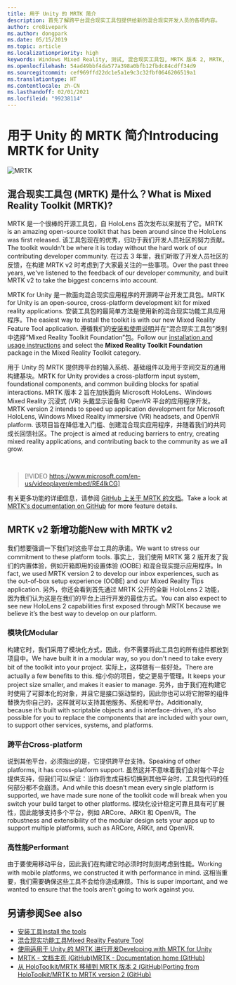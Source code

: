 ```yaml
---
title: 用于 Unity 的 MRTK 简介
description: 首先了解跨平台混合现实工具包提供给新的混合现实开发人员的各项内容。
author: cre8ivepark
ms.author: dongpark
ms.date: 05/15/2019
ms.topic: article
ms.localizationpriority: high
keywords: Windows Mixed Reality, 测试, 混合现实工具包, MRTK 版本 2, MRTK, 工具, SDK, HoloLens, HoloLens 2, 混合现实头戴显示设备, windows 混合现实头戴显示设备, 虚拟现实头戴显示设备, 跨平台
ms.openlocfilehash: 54ad49bbf4da577a398a0bfb12fbdc84cdff34d9
ms.sourcegitcommit: cef969ffd22dc1e5a1e9c3c32fbf0646206519a1
ms.translationtype: HT
ms.contentlocale: zh-CN
ms.lasthandoff: 02/01/2021
ms.locfileid: "99238114"
---
```

# <a name="introducing-mrtk-for-unity"></a><span data-ttu-id="d516f-104">用于 Unity 的 MRTK 简介</span><span class="sxs-lookup"><span data-stu-id="d516f-104">Introducing MRTK for Unity</span></span>

![MRTK](../../design/images/MRTK_UX_Hero.png)

## <a name="what-is-mixed-reality-toolkit-mrtk"></a><span data-ttu-id="d516f-106">混合现实工具包 (MRTK) 是什么？</span><span class="sxs-lookup"><span data-stu-id="d516f-106">What is Mixed Reality Toolkit (MRTK)?</span></span>

<span data-ttu-id="d516f-107">MRTK 是一个很棒的开源工具包，自 HoloLens 首次发布以来就有了它。</span><span class="sxs-lookup"><span data-stu-id="d516f-107">MRTK is an amazing open-source toolkit that has been around since the HoloLens was first released.</span></span> <span data-ttu-id="d516f-108">该工具包现在的优秀，归功于我们开发人员社区的努力贡献。</span><span class="sxs-lookup"><span data-stu-id="d516f-108">The toolkit wouldn't be where it is today without the hard work of our contributing developer community.</span></span> <span data-ttu-id="d516f-109">在过去 3 年里，我们听取了开发人员社区的反馈，在构建 MRTK v2 时考虑到了大家最关注的一些事项。</span><span class="sxs-lookup"><span data-stu-id="d516f-109">Over the past three years, we've listened to the feedback of our developer community, and built MRTK v2 to take the biggest concerns into account.</span></span>  

<span data-ttu-id="d516f-110">MRTK for Unity 是一款面向混合现实应用程序的开源跨平台开发工具包。</span><span class="sxs-lookup"><span data-stu-id="d516f-110">MRTK for Unity is an open-source, cross-platform development kit for mixed reality applications.</span></span> <span data-ttu-id="d516f-111">安装工具包的最简单方法是使用新的混合现实功能工具应用程序。</span><span class="sxs-lookup"><span data-stu-id="d516f-111">The easiest way to install the toolkit is with our new Mixed Reality Feature Tool application.</span></span> <span data-ttu-id="d516f-112">遵循我们的[安装和使用说明](welcome-to-mr-feature-tool.md)并在“混合现实工具包”类别中选择“Mixed Reality Toolkit Foundation”包。</span><span class="sxs-lookup"><span data-stu-id="d516f-112">Follow our [installation and usage instructions](welcome-to-mr-feature-tool.md) and select the **Mixed Reality Toolkit Foundation** package in the Mixed Reality Toolkit category.</span></span> 

<span data-ttu-id="d516f-113">用于 Unity 的 MRTK 提供跨平台的输入系统、基础组件以及用于空间交互的通用构建基块。</span><span class="sxs-lookup"><span data-stu-id="d516f-113">MRTK for Unity provides a cross-platform input system, foundational components, and common building blocks for spatial interactions.</span></span> <span data-ttu-id="d516f-114">MRTK 版本 2 旨在加快面向 Microsoft HoloLens、Windows Mixed Reality 沉浸式 (VR) 头戴显示设备和 OpenVR 平台的应用程序开发。</span><span class="sxs-lookup"><span data-stu-id="d516f-114">MRTK version 2 intends to speed up application development for Microsoft HoloLens, Windows Mixed Reality immersive (VR) headsets, and OpenVR platform.</span></span> <span data-ttu-id="d516f-115">该项目旨在降低准入门槛、创建混合现实应用程序，并随着我们的共同成长回馈社区。</span><span class="sxs-lookup"><span data-stu-id="d516f-115">The project is aimed at reducing barriers to entry, creating mixed reality applications, and contributing back to the community as we all grow.</span></span>

<br>

> [!VIDEO https://www.microsoft.com/en-us/videoplayer/embed/RE4IkCG]

<span data-ttu-id="d516f-116">有关更多功能的详细信息，请参阅 [GitHub 上关于 MRTK 的文档](https://microsoft.github.io/MixedRealityToolkit-Unity/README.html)。</span><span class="sxs-lookup"><span data-stu-id="d516f-116">Take a look at [MRTK's documentation on GitHub](https://microsoft.github.io/MixedRealityToolkit-Unity/README.html) for more feature details.</span></span>

## <a name="new-with-mrtk-v2"></a><span data-ttu-id="d516f-117">MRTK v2 新增功能</span><span class="sxs-lookup"><span data-stu-id="d516f-117">New with MRTK v2</span></span>

<span data-ttu-id="d516f-118">我们想要强调一下我们对这些平台工具的承诺。</span><span class="sxs-lookup"><span data-stu-id="d516f-118">We want to stress our commitment to these platform tools.</span></span>  <span data-ttu-id="d516f-119">事实上，我们使用 MRTK 第 2 版开发了我们的内置体验，例如开箱即用的设置体验 (OOBE) 和混合现实提示应用程序。</span><span class="sxs-lookup"><span data-stu-id="d516f-119">In fact, we used MRTK version 2 to develop our inbox experiences, such as the out-of-box setup experience (OOBE) and our Mixed Reality Tips application.</span></span> <span data-ttu-id="d516f-120">另外，你还会看到首先通过 MRTK 公开的全新 HoloLens 2 功能，因为我们认为这是在我们的平台上进行开发的最佳方式。</span><span class="sxs-lookup"><span data-stu-id="d516f-120">You can also expect to see new HoloLens 2 capabilities first exposed through MRTK because we believe it’s the best way to develop on our platform.</span></span> 

### <a name="modular"></a><span data-ttu-id="d516f-121">模块化</span><span class="sxs-lookup"><span data-stu-id="d516f-121">Modular</span></span>

<span data-ttu-id="d516f-122">构建它时，我们采用了模块化方式，因此，你不需要将此工具包的所有组件都放到项目中。</span><span class="sxs-lookup"><span data-stu-id="d516f-122">We have built it in a modular way, so you don't need to take every bit of the toolkit into your project.</span></span>  <span data-ttu-id="d516f-123">实际上，这样做有一些好处。</span><span class="sxs-lookup"><span data-stu-id="d516f-123">There are actually a few benefits to this.</span></span>  <span data-ttu-id="d516f-124">缩小你的项目，使之更易于管理。</span><span class="sxs-lookup"><span data-stu-id="d516f-124">It keeps your project size smaller, and makes it easier to manage.</span></span>  <span data-ttu-id="d516f-125">另外，由于我们在构建它时使用了可脚本化的对象，并且它是接口驱动型的，因此你也可以将它附带的组件替换为你自己的，这样就可以支持其他服务、系统和平台。</span><span class="sxs-lookup"><span data-stu-id="d516f-125">Additionally, because it’s built with scriptable objects and is interface-driven, it’s also possible for you to replace the components that are included with your own, to support other services, systems, and platforms.</span></span>

### <a name="cross-platform"></a><span data-ttu-id="d516f-126">跨平台</span><span class="sxs-lookup"><span data-stu-id="d516f-126">Cross-platform</span></span>

<span data-ttu-id="d516f-127">说到其他平台，必须指出的是，它提供跨平台支持。</span><span class="sxs-lookup"><span data-stu-id="d516f-127">Speaking of other platforms, it has cross-platform support.</span></span>  <span data-ttu-id="d516f-128">虽然这并不意味着我们会对每个平台提供支持，但我们可以保证：当你将生成目标切换到其他平台时，工具包代码的任何部分都不会崩溃。</span><span class="sxs-lookup"><span data-stu-id="d516f-128">And while this doesn’t mean every single platform is supported, we have made sure none of the toolkit code will break when you switch your build target to other platforms.</span></span>  <span data-ttu-id="d516f-129">模块化设计稳定可靠且具有可扩展性，因此能够支持多个平台，例如 ARCore、ARKit 和 OpenVR。</span><span class="sxs-lookup"><span data-stu-id="d516f-129">The robustness and extensibility of the modular design sets your apps up to support multiple platforms, such as ARCore, ARKit, and OpenVR.</span></span>

### <a name="performant"></a><span data-ttu-id="d516f-130">高性能</span><span class="sxs-lookup"><span data-stu-id="d516f-130">Performant</span></span>

<span data-ttu-id="d516f-131">由于要使用移动平台，因此我们在构建它时必须时时刻刻考虑到性能。</span><span class="sxs-lookup"><span data-stu-id="d516f-131">Working with mobile platforms, we constructed it with performance in mind.</span></span>  <span data-ttu-id="d516f-132">这相当重要，我们需要确保这些工具不会给你造成麻烦。</span><span class="sxs-lookup"><span data-stu-id="d516f-132">This is super important, and we wanted to ensure that the tools aren't going to work against you.</span></span>

## <a name="see-also"></a><span data-ttu-id="d516f-133">另请参阅</span><span class="sxs-lookup"><span data-stu-id="d516f-133">See also</span></span>

* [<span data-ttu-id="d516f-134">安装工具</span><span class="sxs-lookup"><span data-stu-id="d516f-134">Install the tools</span></span>](../install-the-tools.md)
* [<span data-ttu-id="d516f-135">混合现实功能工具</span><span class="sxs-lookup"><span data-stu-id="d516f-135">Mixed Reality Feature Tool</span></span>](welcome-to-mr-feature-tool.md)
* [<span data-ttu-id="d516f-136">使用适用于 Unity 的 MRTK 进行开发</span><span class="sxs-lookup"><span data-stu-id="d516f-136">Developing with MRTK for Unity</span></span>](unity-development-overview.md)
* [<span data-ttu-id="d516f-137">MRTK - 文档主页 (GitHub)</span><span class="sxs-lookup"><span data-stu-id="d516f-137">MRTK - Documentation home (GitHub)</span></span>](https://microsoft.github.io/MixedRealityToolkit-Unity/README.html)
* [<span data-ttu-id="d516f-138">从 HoloToolkit/MRTK 移植到 MRTK 版本 2 (GitHub)</span><span class="sxs-lookup"><span data-stu-id="d516f-138">Porting from HoloToolkit/MRTK to MRTK version 2 (GitHub)</span></span>](https://microsoft.github.io/MixedRealityToolkit-Unity/Documentation/HTKToMRTKPortingGuide.html)
